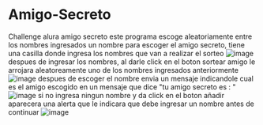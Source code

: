 # Amigo-Secreto
Challenge alura amigo secreto 
este programa escoge aleatoriamente entre los nombres ingresados un nombre para escoger el amigo secreto, tiene una casilla donde ingresa los nombres que van a realizar el sorteo
![image](https://github.com/user-attachments/assets/31fef60b-a723-4141-9304-c3dc99f4ee47)
despues de ingresar los nombres, al darle click en el boton sortear amigo le arrojara aleatoreamente uno de los nombres ingresados anteriormente
![image](https://github.com/user-attachments/assets/a9f14fe7-2284-4821-a955-a66bdcc157aa)
despues de escoger el nombre envia un mensaje indicandole cual es el amigo escogido en un mensaje que dice "tu amigo secreto es : "
![image](https://github.com/user-attachments/assets/347f3b1f-777f-4f88-ab8a-7dae5c2c3356)
si no ingresa ningun nombre y da click en el boton añadir aparecera una alerta que le indicara que debe ingresar un nombre antes de continuar 
![image](https://github.com/user-attachments/assets/b8cd4a39-67b5-49a1-b242-6be0d5f254a3)




